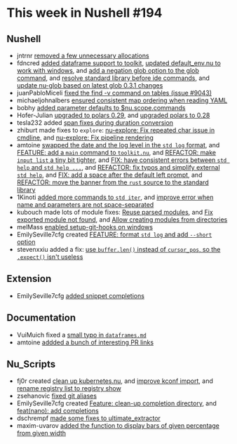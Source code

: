 # This week in Nushell #194


## Nushell

- jntrnr [removed a few unnecessary allocations](https://github.com/nushell/nushell/pull/9176)
- fdncred [added dataframe support to toolkit](https://github.com/nushell/nushell/pull/9173), [updated default_env.nu to work with windows](https://github.com/nushell/nushell/pull/9172), and [add a negation glob option to the glob command](https://github.com/nushell/nushell/pull/9153), and [resolve standard library before ide commands](https://github.com/nushell/nushell/pull/9126), and [update nu-glob based on latest glob 0.3.1 changes](https://github.com/nushell/nushell/pull/9099)
- juanPabloMiceli [fixed the find -v command on tables (issue #9043)](https://github.com/nushell/nushell/pull/9159)
- michaeljohnalbers [ensured consistent map ordering when reading YAML](https://github.com/nushell/nushell/pull/9155)
- bobhy [added parameter defaults to $nu.scope.commands](https://github.com/nushell/nushell/pull/9152)
- Hofer-Julian [upgraded to polars 0.29](https://github.com/nushell/nushell/pull/9145), and [upgraded polars to 0.28](https://github.com/nushell/nushell/pull/9136)
- tesla232 added [span fixes during duration conversion](https://github.com/nushell/nushell/pull/9143)
- zhiburt made fixes to `explore`: [nu-explore: Fix repeated char issue in cmdline](https://github.com/nushell/nushell/pull/9139), and [nu-explore: Fix pipeline rendering](https://github.com/nushell/nushell/pull/9137)
- amtoine [swapped the date and the log level in the `std log` format](https://github.com/nushell/nushell/pull/9138), and [FEATURE: add a `main` command to `toolkit.nu`](https://github.com/nushell/nushell/pull/9135), and [REFACTOR: make `input list` a tiny bit tighter](https://github.com/nushell/nushell/pull/9115), and [FIX: have consistent errors between `std help` and `std help ...`](https://github.com/nushell/nushell/pull/9101), and [REFACTOR: fix typos and simplify external `std help`](https://github.com/nushell/nushell/pull/9100), and [FIX: add a space after the default left prompt](https://github.com/nushell/nushell/pull/9074), and [REFACTOR: move the banner from the `rust` source to the standard library](https://github.com/nushell/nushell/pull/8406)
- 1Kinoti [added more commands to `std iter`](https://github.com/nushell/nushell/pull/9129), and [improve error when name and parameters are not space-separated](https://github.com/nushell/nushell/pull/8958)
- kubouch made lots of module fixes: [Reuse parsed modules](https://github.com/nushell/nushell/pull/9125), and [Fix exported module not found](https://github.com/nushell/nushell/pull/9121), and [Allow creating modules from directories](https://github.com/nushell/nushell/pull/9066)
- melMass [enabled setup-git-hooks on windows](https://github.com/nushell/nushell/pull/9097)
- EmilySeville7cfg created [FEATURE: format `std log` and add `--short` option](https://github.com/nushell/nushell/pull/9091)
- stevenxxiu added a fix: [use `buffer.len()` instead of `cursor_pos`, so the `.expect()` isn't useless](https://github.com/nushell/nushell/pull/9053)

## Extension

- EmilySeville7cfg [added snippet completions](https://github.com/nushell/vscode-nushell-lang/pull/126)

## Documentation

- VuiMuich fixed a [small typo in `dataframes.md`](https://github.com/nushell/nushell.github.io/pull/905)
- amtoine [addded a bunch of interesting PR links](https://github.com/nushell/nushell.github.io/pull/903)

## Nu_Scripts

- fj0r created [clean up kubernetes.nu](https://github.com/nushell/nu_scripts/pull/486), and [improve kconf import](https://github.com/nushell/nu_scripts/pull/481), and [rename registry list to registry show](https://github.com/nushell/nu_scripts/pull/480)
- zsehanovic [fixed git aliases](https://github.com/nushell/nu_scripts/pull/485)
- EmilySeville7cfg created [Feature: clean-up completion directory](https://github.com/nushell/nu_scripts/pull/484), and [feat(nano): add completions](https://github.com/nushell/nu_scripts/pull/479)
- dschrempf [made some fixes to ultimate_extractor](https://github.com/nushell/nu_scripts/pull/482)
- maxim-uvarov [added the function to display bars of given percentage from given width](https://github.com/nushell/nu_scripts/pull/478)
